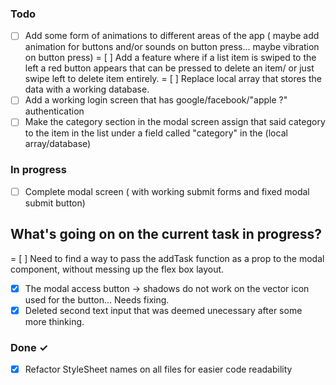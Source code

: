 ### Todo

- [ ] Add some form of animations to different areas of the app ( maybe add animation for buttons and/or sounds on button press... maybe vibration on button press)
= [ ] Add a feature where if a list item is swiped to the left a red button appears that can be pressed to delete an item/ or just swipe left to delete item entirely.
= [ ] Replace local array that stores the data with a working database.
- [ ] Add a working login screen that has google/facebook/"apple ?" authentication
- [ ] Make the category section in the modal screen assign that said category to the item in the list under a field called "category" in the (local array/database)

### In progress 
- [ ] Complete modal screen ( with working submit forms and fixed modal submit button)
## What's going on on the current task in progress?
= [ ] Need to find a way to pass the addTask function as a prop to the modal component, without messing up the flex box layout.
- [x] The modal access button -> shadows do not work on the vector icon used for the button... Needs fixing.
- [x] Deleted second text input that was deemed unecessary after some more thinking.

### Done ✓
- [x] Refactor StyleSheet names on all files for easier code readability